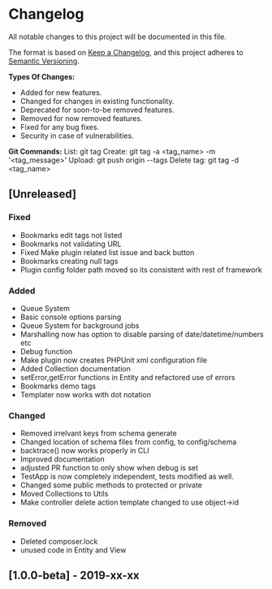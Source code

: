 # Changelog
All notable changes to this project will be documented in this file.

The format is based on [Keep a Changelog](https://keepachangelog.com/en/1.0.0/),
and this project adheres to [Semantic Versioning](https://semver.org/spec/v2.0.0.html).

**Types Of Changes:**
- Added for new features.
- Changed for changes in existing functionality.
- Deprecated for soon-to-be removed features.
- Removed for now removed features.
- Fixed for any bug fixes.
- Security in case of vulnerabilities.

**Git Commands:**
List:         git tag
Create:       git tag -a <tag_name> -m '<tag_message>'
Upload:       git push origin --tags
Delete tag:   git tag -d <tag_name>

## [Unreleased]
### Fixed
- Bookmarks edit tags not listed
- Bookmarks not validating URL
- Fixed Make plugin related list issue and back button
- Bookmarks creating null tags
- Plugin config folder path moved so its consistent with rest of framework

### Added
- Queue System
- Basic console options parsing
- Queue System for background jobs
- Marshalling now has option to disable parsing of date/datetime/numbers etc
- Debug function
- Make plugin now creates PHPUnit xml configuration file
- Added Collection documentation
- setError,getError functions in Entity and refactored use of errors
- Bookmarks demo tags
- Templater now works with dot notation

### Changed
- Removed irrelvant keys from schema generate
- Changed location of schema files from config, to config/schema
- backtrace() now works properly in CLI
- Improved documentation
- adjusted PR function to only show when debug is set
- TestApp is now completely independent, tests modified as well.
- Changed some public methods to protected or private
- Moved Collections to Utils
- Make controller delete action template changed to use object->id

### Removed
- Deleted composer.lock
- unused code in Entity and View

## [1.0.0-beta] - 2019-xx-xx